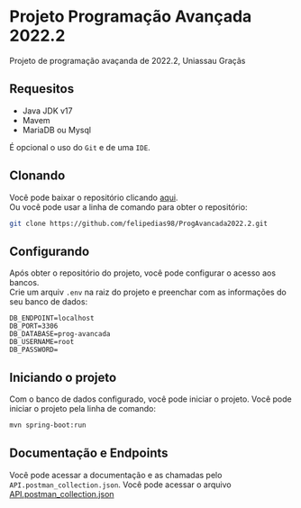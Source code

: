 # Projeto Programação Avançada 2022.2
Projeto de programação avaçanda de 2022.2, Uniassau Graçãs

## Requesitos
- Java JDK v17
- Mavem
- MariaDB ou Mysql

É opcional o uso do `Git` e de uma `IDE`.

## Clonando
Você pode baixar o repositório clicando [aqui](https://github.com/felipedias98/ProgAvancada2022.2). <br>
Ou você pode usar a linha de comando para obter o repositório:

```bash
git clone https://github.com/felipedias98/ProgAvancada2022.2.git
```

## Configurando
Após obter o repositório do projeto, você pode configurar o acesso aos bancos. <br>
Crie um arquiv `.env` na raiz do projeto e preenchar com as informações do seu banco de dados: <br>
```
DB_ENDPOINT=localhost
DB_PORT=3306
DB_DATABASE=prog-avancada
DB_USERNAME=root
DB_PASSWORD=
```

## Iniciando o projeto
Com o banco de dados configurado, você pode iniciar o projeto.
Você pode iniciar o projeto pela linha de comando:
```bash
mvn spring-boot:run
```

## Documentação e Endpoints
Você pode acessar a documentação e as chamadas pelo `API.postman_collection.json`.
Você pode acessar o arquivo [API.postman_collection.json](https://github.com/felipedias98/ProgAvancada2022.2/blob/main/API.postman_collection.jsong)
